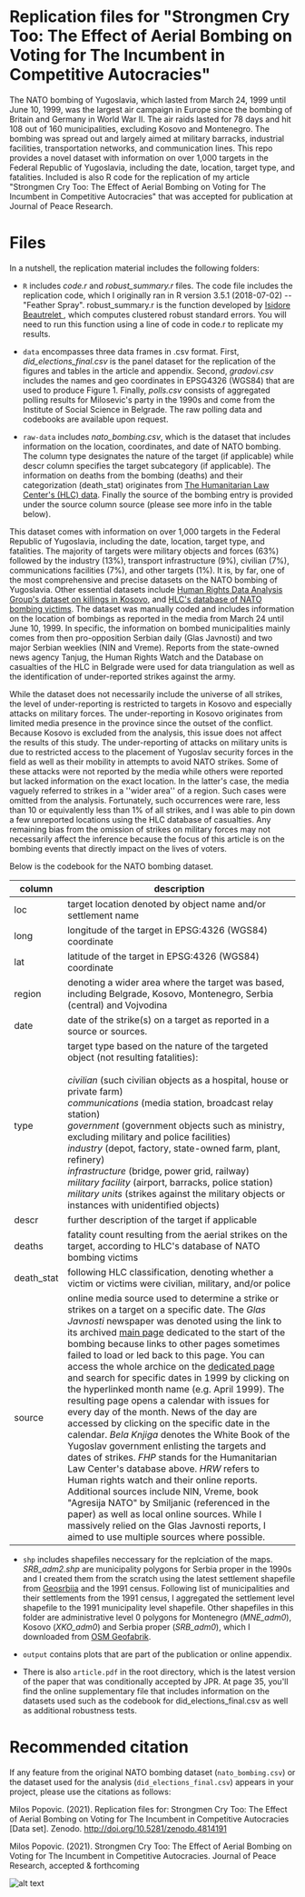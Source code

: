 # Replication files for "Strongmen Cry Too: The Effect of Aerial Bombing on Voting for The Incumbent in Competitive Autocracies"

The NATO bombing of Yugoslavia, which lasted from March 24, 1999 until June 10, 1999, was the largest air campaign in Europe since the bombing of Britain and Germany in World War II. The air raids lasted for 78 days and hit 108 out of 160 municipalities, excluding Kosovo and Montenegro. The bombing was spread out and largely aimed at military barracks, industrial facilities, transportation networks, and communication lines. This repo provides a novel dataset with information on over 1,000 targets in the Federal Republic of Yugoslavia, including the date, location, target type, and fatalities. Included is also R code for the replication of my article "Strongmen Cry Too: The Effect of Aerial Bombing on Voting for The Incumbent in Competitive Autocracies" that was accepted for publication at Journal of Peace Research.

# Files

In a nutshell, the replication material includes the following folders:

- ``R`` includes <em>code.r</em> and <em>robust_summary.r</em> files. The code file includes the replication code, which I originally ran in R version 3.5.1 (2018-07-02) -- "Feather Spray". robust_summary.r is the function developed by [Isidore Beautrelet ](https://raw.githubusercontent.com/IsidoreBeautrelet/economictheoryblog/master/robust_summary.R), which computes clustered robust standard errors. You will need to run this function using a line of code in code.r to replicate my results.

- ``data`` encompasses three data frames in .csv format. First, <em>did_elections_final.csv</em> is the panel dataset for the replication of the figures and tables in the article and appendix. Second, <em>gradovi.csv</em> includes the names and geo coordinates in EPSG4326 (WGS84) that are used to produce Figure 1. Finally, <em>polls.csv</em> consists of aggregated polling results for Milosevic's party in the 1990s and come from the Institute of Social Science in Belgrade. The raw polling data and codebooks are available upon request.

- ``raw-data`` includes <em>nato_bombing.csv</em>, which is the dataset that includes information on the location, coordinates, and date of NATO bombing. The column type designates the nature of the target (if applicable) while descr column specifies the target subcategory (if applicable). The information on deaths from the bombing (deaths) and their categorization (death_stat) originates from [The Humanitarian Law Center's (HLC) data](http://www.hlc-rdc.org/db/nato_en/index.html). Finally the source of the bombing entry is provided under the source column source (please see more info in the table below). 

This dataset comes with information on over 1,000 targets in the Federal Republic of Yugoslavia, including the date, location, target type, and fatalities. The majority of targets were military objects and forces (63%) followed by the industry (13%), transport infrastructure (9%), civilian (7%), communications facilities (7%), and other targets (1%). It is, by far, one of the most comprehensive and precise datasets on the NATO bombing of Yugoslavia. Other essential datasets include [Human Rights Data Analysis Group's dataset on killings in Kosovo](https://hrdag.org/kosovo-data-killings/), and [HLC's database of NATO bombing victims](http://www.hlc-rdc.org/db/nato_en/index.html). The dataset was manually coded and includes information on the location of bombings as reported in the media from March 24 until June 10, 1999. In specific, the information on bombed municipalities mainly comes from then pro-opposition Serbian daily (Glas Javnosti) and two major Serbian weeklies (NIN and Vreme). Reports from the state-owned news agency Tanjug, the Human Rights Watch and the Database on casualties of the HLC in Belgrade were used for data triangulation as well as the identification of under-reported strikes against the army.

While the dataset does not necessarily include the universe of all strikes, the level of under-reporting is restricted to targets in Kosovo and especially attacks on military forces. The under-reporting in Kosovo originates from limited media presence in the province since the outset of the conflict. Because Kosovo is excluded from the analysis, this issue does not affect the results of this study. The under-reporting of attacks on military units is due to restricted access to the placement of Yugoslav security forces in the field as well as their mobility in attempts to avoid NATO strikes. Some of these attacks were not reported by the media while others were reported but lacked information on the exact location. In the latter's case, the media vaguely referred to strikes in a ''wider area'' of a region. Such cases were omitted from the analysis. Fortunately, such occurrences were rare, less than 10 or equivalently less than 1\% of all strikes, and I was able to pin down a few unreported locations using the HLC database of casualties. Any remaining bias from the omission of strikes on military forces may not necessarily affect the inference because the focus of this article is on the bombing events that directly impact on the lives of voters. 

Below is the codebook for the NATO bombing dataset.

| column     | description                                                                                                                                                                                                                                                                                                                                                                                                                                                                                                                                                                                                                                                                                                                                                                                                 |
|------------|-------------------------------------------------------------------------------------------------------------------------------------------------------------------------------------------------------------------------------------------------------------------------------------------------------------------------------------------------------------------------------------------------------------------------------------------------------------------------------------------------------------------------------------------------------------------------------------------------------------------------------------------------------------------------------------------------------------------------------------------------------------------------------------------------------------|
| loc        | target location denoted by object name and/or settlement name                                                                                                                                                                                                                                                                                                                                                                                                                                                                                                                                                                                                                                                                                                                                         |
| long       | longitude of the target in EPSG:4326 (WGS84) coordinate                                                                                                                                                                                                                                                                                                                                                                                                                                                                                                                                                                                                                                                                                                                                                     |
| lat        | latitude of the target in EPSG:4326 (WGS84) coordinate                                                                                                                                                                                                                                                                                                                                                                                                                                                                                                                                                                                                                                                                                                                                                      |
| region     | denoting a wider area where the target was based, including Belgrade, Kosovo, Montenegro, Serbia (central) and Vojvodina                                                                                                                                                                                                                                                                                                                                                                                                                                                                                                                                                                                                                                                                                   |
| date       | date of the strike(s) on a target as reported in a source or sources.                                                                                                                                                                                                                                                                                                                                                                                                                                                                                                                                                                                                                                                                                                                                       |
| type       | target type based on the nature of the targeted object (not resulting fatalities):<br><br><em>civilian</em> (such civilian objects as a hospital, house or private farm) <br><em>communications</em> (media station, broadcast relay station)<br><em>government</em> (government objects such as ministry, excluding military and police facilities) <br><em>industry</em> (depot, factory, state-owned farm, plant, refinery)<br><em>infrastructure</em> (bridge, power grid, railway)<br><em>military facility</em> (airport, barracks, police station)<br><em>military units</em> (strikes against the military objects or <br>instances with unidentified objects)                                                                                                                                                                                                             |
| descr      | further description of the target if applicable                                                                                                                                                                                                                                                                                                                                                                                                                                                                                                                                                                                                                                                                                                                                                             |
| deaths     | fatality count resulting from the aerial strikes on the target, according to HLC's database of NATO bombing victims                                                                                                                                                                                                                                                                                                                                                                                                                                                                                                                                                                                                                                                                                     |
| death_stat | following HLC classification, denoting whether a victim or victims were civilian, military, and/or police                                                                                                                                                                                                                                                                                                                                                                                                                                                                                                                                                                                                                                                                                                |
| source     | online media source used to determine a strike or strikes on a target on a specific date. The <em>Glas Javnosti</em> newspaper was denoted using the link to its archived [main page](http://arhiva.glas-javnosti.rs/arhiva/1999/03/25/gv-01-1999-03-25.html) dedicated to the start of the bombing because links to other pages sometimes failed to load or led back to this page. You can access the whole archice on the [dedicated page](http://arhiva.glas-javnosti.rs/arhiva/srpski/arhiva-index.html) and search for specific dates in 1999 by clicking on the hyperlinked month name (e.g. April 1999). The resulting page opens a calendar with issues for every day of the month. News of the day are accessed by clicking on the specific date in the calendar. <em>Bela Knjiga</em> denotes the White Book of the Yugoslav government enlisting the targets and dates of strikes. <em>FHP</em> stands for the Humanitarian Law Center's database above. <em>HRW</em> refers to Human rights watch and their online reports. Additional sources include NIN, Vreme, book "Agresija NATO" by Smiljanic (referenced in the paper) as well as local online sources. While I massively relied on the Glas Javnosti reports, I aimed to use multiple sources where possible.  |

- ``shp`` includes shapefiles neccessary for the replciation of the maps. <em>SRB_adm2.shp</em> are municipality polygons for Serbia proper in the 1990s and I created them from the scratch using the latest settlement shapefile from [Geosrbija](https://geosrbija.rs/) and the 1991 census. Following list of municipalities and their settlements from the 1991 census, I aggregated the settlement level shapefile to the 1991 municipality level shapefile. Other shapefiles in this folder are administrative level 0 polygons for Montenegro (<em>MNE_adm0</em>), Kosovo (<em>XKO_adm0</em>) and Serbia proper (<em>SRB_adm0</em>), which I downloaded from [OSM Geofabrik](https://download.geofabrik.de/europe.html).

- ``output`` contains plots that are part of the publication or online appendix.

- There is also ``article.pdf`` in the root directory, which is the latest version of the paper that was conditionally accepted by JPR. At page 35, you'll find the online supplementary file that includes information on the datasets used such as the codebook for did_elections_final.csv as well as additional robustness tests.

# Recommended citation

If any feature from the original NATO bombing dataset (``nato_bombing.csv``) or the dataset used for the analysis (``did_elections_final.csv``) appears in your project, please use the citations as follows:

Milos Popovic. (2021). Replication files for: Strongmen Cry Too: The Effect of Aerial Bombing on Voting for The Incumbent in Competitive Autocracies [Data set]. Zenodo. http://doi.org/10.5281/zenodo.4814191

Milos Popovic. (2021). Strongmen Cry Too: The Effect of Aerial Bombing on Voting for The Incumbent in Competitive Autocracies. Journal of Peace Research, accepted & forthcoming


![alt text](https://github.com/milos-agathon/strongmen_replication/blob/main/bombing.png?raw=true)

